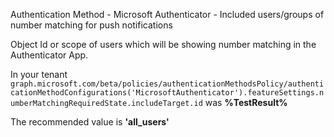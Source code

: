 Authentication Method - Microsoft Authenticator - Included users/groups of number matching for push notifications

Object Id or scope of users which will be showing number matching in the Authenticator App.

<!--- Results --->

In your tenant `graph.microsoft.com/beta/policies/authenticationMethodsPolicy/authenticationMethodConfigurations('MicrosoftAuthenticator').featureSettings.numberMatchingRequiredState.includeTarget.id` was **%TestResult%**

The recommended value is **'all_users'**
